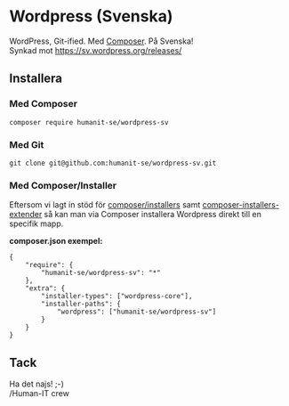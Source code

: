 # Wordpress (Svenska)
WordPress, Git-ified. Med [Composer](https://getcomposer.org/). På Svenska!   
Synkad mot https://sv.wordpress.org/releases/

## Installera

### Med Composer

```
composer require humanit-se/wordpress-sv
```

### Med Git

```
git clone git@github.com:humanit-se/wordpress-sv.git
```

### Med Composer/Installer

Eftersom vi lagt in stöd för [composer/installers](https://github.com/composer/installers) samt [composer-installers-extender](https://github.com/oomphinc/composer-installers-extender) så kan man via Composer installera Wordpress direkt till en specifik mapp.

**composer.json exempel:**
```
{
    "require": {
        "humanit-se/wordpress-sv": "*"
    },
    "extra": {
        "installer-types": ["wordpress-core"],
        "installer-paths": {
            "wordpress": ["humanit-se/wordpress-sv"]
        }
    }
}

```

## Tack
Ha det najs! ;-)   
/Human-IT crew

